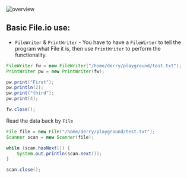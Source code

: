 ![overview](https://docstore.mik.ua/orelly/java-ent/jnut/figs/JN3_1101.gif) 

## Basic File.io use:
- `FileWriter` & `PrintWriter` - You have to have a `FileWirter` to tell the program what File it is, then use `PrintWriter` to perform the functionality.

```java
FileWriter fw = new FileWriter("/home/derry/playground/test.txt");
PrintWriter pw = new PrintWriter(fw);

pw.print("First");
pw.println(2);
pw.print("third");
pw.print(4);

fw.close();
```

Read the data back by `File`
```java
File file = new File("/home/derry/playground/test.txt");
Scanner scan = new Scanner(file);

while (scan.hasNext()) {
    System.out.println(scan.next());
}

scan.close();
```

